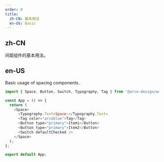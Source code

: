 ```yaml
---
order: 0
title: 
  zh-CN: 基本用法
  en-US: Basic
---
```


## zh-CN

间距组件的基本用法。

## en-US

Basic usage of spacing components.

```js
import { Space, Button, Switch, Typography, Tag } from '@arco-design/web-react';

const App = () => {
  return (
    <Space>
      <Typography.Text>Space:</Typography.Text>
      <Tag color="arcoblue">Tag</Tag>
      <Button type="primary">Item1</Button>
      <Button type="primary">Item2</Button>
      <Switch defaultChecked />
    </Space>
  );
};

export default App;
```
